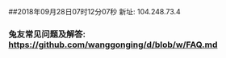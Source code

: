 ##2018年09月28日07时12分07秒 新址: 104.248.73.4
### 兔友常见问题及解答: https://github.com/wanggonging/d/blob/w/FAQ.md
